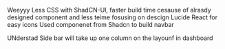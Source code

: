 Weeyyy Less CSS with ShadCN-UI, faster build time cesause of alrasdy designed component and less teime fosusing on descign
Lucide React for easy icons
Used componenet from Shadcn to build navbar

UNderstad
Side bar will take up one column on the layounf in dashboard
